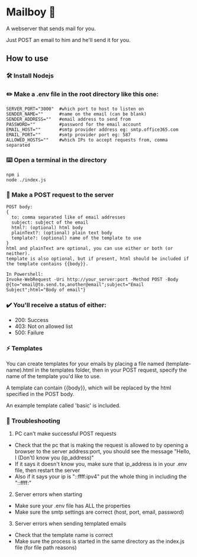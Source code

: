 # Mailboy 📨

A webserver that sends mail for you.

Just POST an email to him and he'll send it for you.

## How to use

### 🛠️ Install Nodejs

### ✏️ Make a .env file in the root directory like this one:
```
SERVER_PORT="3000"  #which port to host to listen on
SENDER_NAME=""      #name on the email (can be blank)
SENDER_ADDRESS=""   #email address to send from
PASSWORD=""         #password for the email account
EMAIL_HOST=""       #smtp provider address eg: smtp.office365.com
EMAIL_PORT=""       #smtp provider port eg: 587
ALLOWED_HOSTS=""    #which IPs to accept requests from, comma separated
```
### ⌨️ Open a terminal in the directory
```
npm i
node ./index.js
```
### 📨 Make a POST request to the server
```
POST body:
{
  to: comma separated like of email addresses
  subject: subject of the email
  html?: (optional) html body
  plainText?: (optional) plain text body
  template?: (optional) name of the template to use 
}
html and plainText are optional, you can use either or both (or neither).
template is also optional, but if present, html should be included if the template contains {{body}}.

In Powershell:
Invoke-WebRequest -Uri http://your_server:port -Method POST -Body @{to="email@to.send.to,another@email";subject="Email Subject";html="Body of email"}
```
### ✔️ You'll receive a status of either:
- 200: Success
- 403: Not on allowed list
- 500: Failure
### ⚡ Templates
You can create templates for your emails by placing a file named (template-name).html in the templates folder, then in your POST request, specify the name of the template you'd like to use.

A template can contain {{body}}, which will be replaced by the html specified in the POST body.

An example template called 'basic' is included.
### 🐛 Troubleshooting
1. PC can't make successful POST requests
  - Check that the pc that is making the request is allowed to by opening a browser to the server address:port, you should see the message "Hello, I (Don't) know you (ip_address)"
  - If it says it doesn't know you, make sure that ip_address is in your .env file, then restart the server
  - Also if it says your ip is "::ffff:ipv4" put the whole thing in including the "::ffff:"
2. Server errors when starting
  - Make sure your .env file has ALL the properties
  - Make sure the smtp settings are correct (host, port, email, password)
3. Server errors when sending templated emails
  - Check that the template name is correct
  - Make sure the process is started in the same directory as the index.js file (for file path reasons)